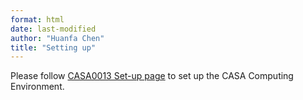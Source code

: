 ```yaml
---
format: html
date: last-modified
author: "Huanfa Chen"
title: "Setting up"
---
```


Please follow [CASA0013 Set-up page](https://jreades.github.io/fsds/setup/) to set up the CASA Computing Environment.